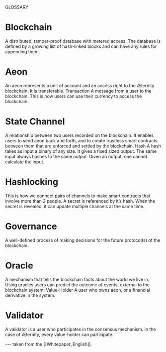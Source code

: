 GLOSSARY

# Blockchain 
A distributed, tamper-proof database with metered
access. The database is defined by a growing list of
hash-linked blocks and can have any rules for appending
them.

# Aeon 
An aeon represents a unit of account and an access
right to the Æternity blockchain. It is transferable.
Transaction A message from a user to the blockchain.
This is how users can use their currency to access the
blockchain.

# State Channel 
A relationship between two users recorded
on the blockchain. It enables users to send aeon back
and forth, and to create trustless smart contracts between
them that are enforced and settled by the blockchain.
Hash A hash takes as input a binary of any size. It gives
a fixed sized output. The same input always hashes to
the same output. Given an output, one cannot calculate
the input.

# Hashlocking 
This is how we connect pairs of channels to
make smart contracts that involve more than 2 people.
A secret is referenced by it’s hash. When the secret is
revealed, it can update multiple channels at the same
time.

# Governance 
A well-defined process of making decisions for
the future protocol(s) of the blockchain.

# Oracle 
A mechanism that tells the blockchain facts about
the world we live in. Using oracles users can predict the
outcome of events, external to the blockchain system.
Value-Holder A user who owns aeon, or a financial derivative
in the system.

# Validator 
A validator is a user who participates in the
consensus mechanism. In the case of Æternity, every
value-holder can participate.



--- taken from the [[Whitepaper_English]].